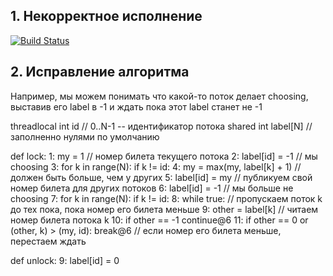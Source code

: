 ## 1. Некорректное исполнение
[![Build Status](https://travis-ci.com/ITMO-MPP-2017/lamport-lock-fail-<your_GitHub_account>.svg?token=B2yLGFz6qwxKVjbLm9Ak&branch=master)](https://travis-ci.com/ITMO-MPP-2017/lamport-lock-fail-<your_GitHub_account>)


## 2. Исправление алгоритма
Например, мы можем понимать что какой-то поток делает choosing, выставив его label в -1 и ждать пока этот label станет не -1

threadlocal int id       // 0..N-1 -- идентификатор потока
shared      int label[N] // заполненно нулями по умолчанию

def lock:
  1: my = 1 // номер билета текущего потока
  2: label[id] = -1 // мы choosing
  3: for k in range(N): if k != id:
  4:     my = max(my, label[k] + 1) // должен быть больше, чем у других
  5: label[id] = my // публикуем свой номер билета для других потоков
  6: label[id] = -1 // мы больше не choosing
  7: for k in range(N): if k != id:
  8:     while true: // пропускаем поток k до тех пока, пока номер его билета меньше
  9:         other = label[k] // читаем номер билета потока k
  10:         if other == -1 continue@6
  11:         if other == 0 or (other, k) > (my, id): break@6 // если номер его билета меньше, перестаем ждать  

def unlock:
  9: label[id] = 0